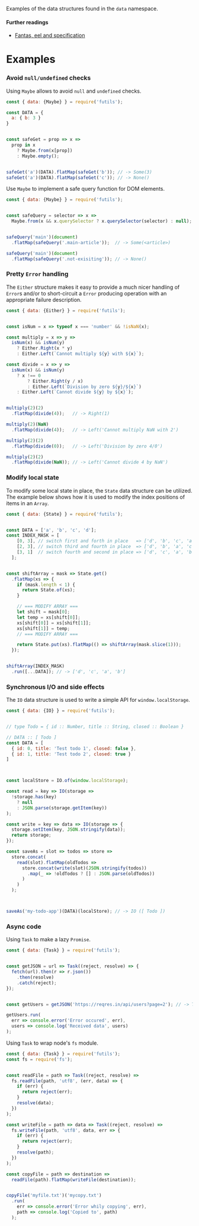 Examples of the data structures found in the `data` namespace.

#### Further readings
- [Fantas, eel and specification](http://www.tomharding.me/fantasy-land/)



# Examples

### Avoid `null/undefined` checks

Using `Maybe` allows to avoid `null` and `undefined` checks. 

```javascript
const { data: {Maybe} } = require('futils');

const DATA = {
  a: { b: 3 }
}


const safeGet = prop => x =>
  prop in x
    ? Maybe.from(x[prop])
    : Maybe.empty();


safeGet('a')(DATA).flatMap(safeGet('b')); // -> Some(3)
safeGet('a')(DATA).flatMap(safeGet('c')); // -> None()
```

Use `Maybe` to implement a safe query function for DOM elements.

```javascript
const { data: {Maybe} } = require('futils');


const safeQuery = selector => x =>
  Maybe.from(x && x.querySelector ? x.querySelector(selector) : null);


safeQuery('main')(document)
  .flatMap(safeQuery('.main-article'));  // -> Some(<article>)

safeQuery('main')(document)
  .flatMap(safeQuery('.not-exisiting')); // -> None()
```



### Pretty `Error` handling

The `Either` structure makes it easy to provide a much nicer handling of `Error`s
and/or to short-circuit a `Error` producing operation with an appropriate failure
description.

```javascript
const { data: {Either} } = require('futils');


const isNum = x => typeof x === 'number' && !isNaN(x);

const multiply = x => y =>
  isNum(x) && isNum(y)
    ? Either.Right(x * y)
    : Either.Left(`Cannot multiply ${y} with ${x}`);

const divide = x => y =>
  isNum(x) && isNum(y)
    ? x !== 0
        ? Either.Right(y / x)
        : Either.Left(`Division by zero ${y}/${x}`)
    : Either.Left(`Cannot divide ${y} by ${x}`);


multiply(2)(2)
  .flatMap(divide(4));   // -> Right(1)

multiply(2)(NaN)
  .flatMap(divide(4));   // -> Left('Cannot multiply NaN with 2')

multiply(2)(2)
  .flatMap(divide(0));   // -> Left('Division by zero 4/0')

multiply(2)(2)
  .flatMap(divide(NaN)); // -> Left('Cannot divide 4 by NaN')
```



### Modify local state

To modify some local state in place, the `State` data structure can be utilized.
The example below shows how it is used to modify the index positions of items in
an `Array`.

```javascript
const { data: {State} } = require('futils');


const DATA = ['a', 'b', 'c', 'd'];
const INDEX_MASK = [
    [0, 3], // switch first and forth in place   => ['d', 'b', 'c', 'a']
    [2, 3], // switch third and fourth in place  => ['d', 'b', 'a', 'c'] 
    [3, 1]  // switch fourth and second in place => ['d', 'c', 'a', 'b']
  ];


const shiftArray = mask => State.get()
  .flatMap(xs => {
    if (mask.length < 1) {
      return State.of(xs);
    }

    // === MODIFY ARRAY ===
    let shift = mask[0];
    let temp = xs[shift[0]];
    xs[shift[0]] = xs[shift[1]];
    xs[shift[1]] = temp;
    // === MODIFY ARRAY ===

    return State.put(xs).flatMap(() => shiftArray(mask.slice(1)));
  });


shiftArray(INDEX_MASK)
  .run([...DATA]); // -> ['d', 'c', 'a', 'b']
```



### Synchronous I/O and side effects

The `IO` data structure is used to write a simple API for `window.localStorage`.

```javascript
const { data: {IO} } = require('futils');


// type Todo = { id :: Number, title :: String, closed :: Boolean }

// DATA :: [ Todo ]
const DATA = [
  { id: 0, title: 'Test todo 1', closed: false },
  { id: 1, title: 'Test todo 2', closed: true }
]



const localStore = IO.of(window.localStorage);

const read = key => IO(storage =>
  !storage.has(key)
    ? null
    : JSON.parse(storage.getItem(key))
);

const write = key => data => IO(storage => {
  storage.setItem(key, JSON.stringify(data));
  return storage;
});

const saveAs = slot => todos => store =>
  store.concat(
    read(slot).flatMap(oldTodos =>
      store.concat(write(slot)(JSON.stringify(todos))
        .map(_ => !oldTodos ? [] : JSON.parse(oldTodos))
      )
    )
  );



saveAs('my-todo-app')(DATA)(localStore); // -> IO ([ Todo ])
```



### Async code

Using `Task` to make a lazy `Promise`.

```javascript
const { data: {Task} } = require('futils');


const getJSON = url => Task((reject, resolve) => {
  fetch(url).then(r => r.json())
    .then(resolve)
    .catch(reject);
});


const getUsers = getJSON('https://reqres.in/api/users?page=2'); // -> Task Error JSON

getUsers.run(
  err => console.error('Error occured', err),
  users => console.log('Received data', users)
);
```

Using `Task` to wrap node's `fs` module.

```javascript
const { data: {Task} } = require('futils');
const fs = require('fs');


const readFile = path => Task((reject, resolve) =>
  fs.readFile(path, 'utf8', (err, data) => {
    if (err) {
      return reject(err);
    }
    resolve(data);
  })
);

const writeFile = path => data => Task((reject, resolve) =>
  fs.writeFile(path, 'utf8', data, err => {
    if (err) {
      return reject(err);
    }
    resolve(path);
  })
);

const copyFile = path => destination =>
  readFile(path).flatMap(writeFile(destination));


copyFile('myfile.txt')('mycopy.txt')
  .run(
    err => console.error('Error whily copying', err),
    path => console.log('Copied to', path)
  );
```